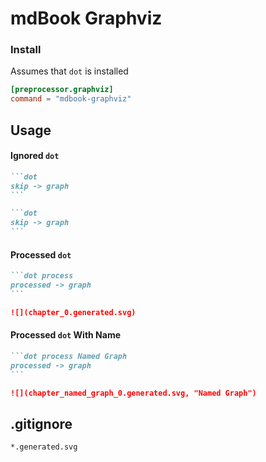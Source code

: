 # mdBook Graphviz

### Install

Assumes that `dot` is installed

```toml
[preprocessor.graphviz]
command = "mdbook-graphviz"
```

## Usage

#### Ignored `dot`
~~~markdown
```dot
skip -> graph
```
~~~

~~~markdown
```dot
skip -> graph
```
~~~

#### Processed `dot`
~~~markdown
```dot process
processed -> graph
```
~~~

~~~markdown
![](chapter_0.generated.svg)
~~~

#### Processed `dot` With Name
~~~markdown
```dot process Named Graph
processed -> graph
```
~~~

~~~markdown
![](chapter_named_graph_0.generated.svg, "Named Graph")
~~~

## .gitignore
```
*.generated.svg
```
